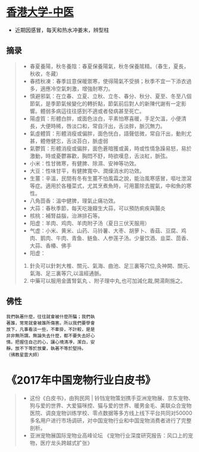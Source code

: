 # [香港大学-中医](https://www.cedars.hku.hk/ge/htdoc/upload/05171c891f9099a6aff4054245c821af.pdf)
- 近期因感冒，每天和热水冲姜末，辨型柱
## 摘录
> - 春夏養陽，秋冬養陰：春夏保養陽氣，秋冬保養隂精。（春生，夏長，秋收，冬藏）
> - 春捂秋凍：春季註意保暖禦寒，使得陽氣不受損；秋季不宜一下添衣過多，適應冷空氣刺激，增強耐寒力。
> - 慎避邪氣：在立春、立夏、立秋、立冬、春分、秋分、夏至、冬至八個節氣，是季節氣候變化的轉折點，節氣前后對人的新陳代謝有一定影響。體弱多病這往往感到不適或者發病甚至死亡。
> - 陽虛質：形體白胖，或面色淡白，平素怕寒喜暖，手足欠溫，小便清長，大便時稀，唇淡口和，常自汗出，舌淡胖，脈沉無力。
> - 氣虛體質：形體消瘦或偏胖，面色恍白，語聲低微，常自汗出，動則尤甚，體倦健忘，舌淡苔白，脈虛弱
> - 氣鬱質：形體消瘦或偏胖，面色蒼暗獲或黃，時或性情急躁易怒，易於激動，時或憂鬱寡歡，胸悶不舒，時欲嘆息，舌淡紅，脈弦。
> - 小米：性甘微寒，有健脾、除濕、安神等功效。
> - 大豆：性味甘平，有健脾寬中、潤燥消水的功效。
> - 生薑：辛溫，民間有冬有生薑不怕風霜之說，能治風寒感冒，嘔吐泄瀉等症。適用於各種菜式，尤其烹煮魚時，可用薑除去腥氣，中和魚的寒性。
> - 八角茴香：溫中健脾，理氣止痛功效。
> - 大蒜：春秋季節，每天吃幾瓣生大蒜，可以預防痢疾與腸炎
> - 核桃：補腎益腦，治淋排石等。
> - 阳虚：羊肉、鸡肉、羊肉附子汤（夏日三伏天服用）
> - 气虚：小米、黄米、山药、马铃薯、大枣、胡萝卜、香菇、豆腐、鸡肉、鹅肉、牛肉、青鱼、鲢鱼、人参莲子汤。少量饮酒、韭菜、茴香、大蒜、香椿、佛手
> - 阳虚：
> 1. 針灸可以針刺大椎、關元、氣海、曲池、足三裏等穴位,灸神闕、關元、氣海、足三裏等穴,以溫經通脈。
> 2. 中藥可以服用金匱腎氣丸 、附子理中丸,也可加減化裁,開湯劑施之。

## 佛性
```
我們執著什麼，往往就會被什麼所騙；我們執
著誰，常常就會被誰所傷害。所以我們要學會
放下，凡事看淡一些，不牽掛，不計較，是是
非非無所謂。無論失去什麼，都不要失去好心
情。把握住自己的心，讓心境清凈，潔白，安
靜。放不下等於放棄，執著不等於堅持。
（彿教星雲大師）
```

# 《2017年中国宠物行业白皮书》
> - 这份《白皮书》，由狗民网 | 铃铛宠物策划携手亚洲宠物展、京东宠物、狗与爱的世界、大爱猫咪控、猫与爱的世界、暖男金毛、美联众合宠物医院、调良宠物训练学校、零点数据等多方线上线下平台共同对50000多名用户进行市场调研，对中国宠物行业和中国宠物消费者进行了完整剖析。
> - 亚洲宠物展国际宠物业高峰论坛
> 《宠物行业深度研究报告：风口上的宠物，医疗龙头跨越式扩张》